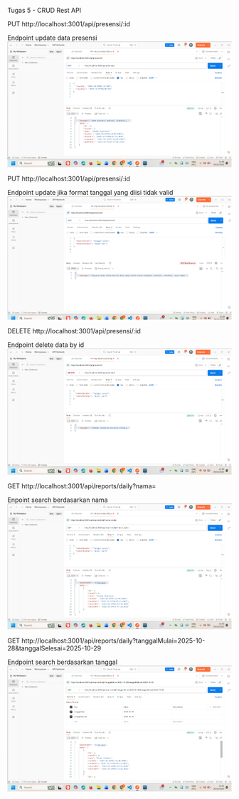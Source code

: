 Tugas 5 - CRUD Rest API

PUT http://localhost:3001/api/presensi/:id

Endpoint update data presensi
![alt text](SS/PUTDataPresensi.png)


PUT http://localhost:3001/api/presensi/:id

Endpoint update jika format tanggal yang diisi tidak valid
![alt text](SS/PUTSalahFormat.png)

DELETE http://localhost:3001/api/presensi/:id

Endpoint delete data by id
![alt text](SS/DeleteID.png)

GET http://localhost:3001/api/reports/daily?nama=

Enpoint search berdasarkan nama
![alt text](SS/GetNama.png)

GET http://localhost:3001/api/reports/daily?tanggalMulai=2025-10-28&tanggalSelesai=2025-10-29

Endpoint search berdasarkan tanggal
![alt text](SS/GETTanggal.png)